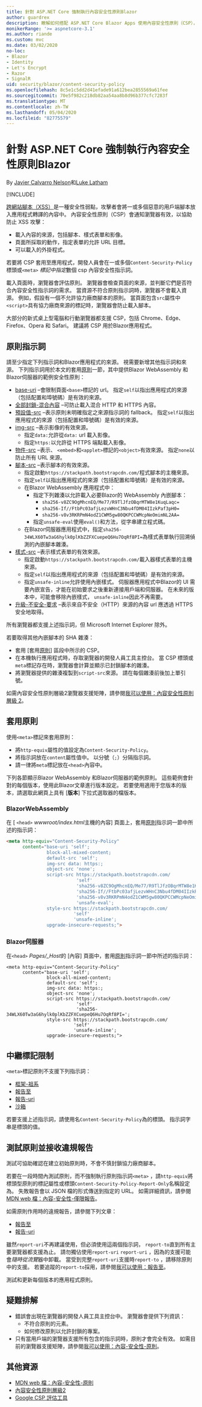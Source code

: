 ```yaml
---
title: 針對 ASP.NET Core 強制執行內容安全性原則Blazor
author: guardrex
description: 瞭解如何搭配 ASP.NET Core Blazor Apps 使用內容安全性原則（CSP），協助防止跨網站腳本（XSS）攻擊。
monikerRange: '>= aspnetcore-3.1'
ms.author: riande
ms.custom: mvc
ms.date: 03/02/2020
no-loc:
- Blazor
- Identity
- Let's Encrypt
- Razor
- SignalR
uid: security/blazor/content-security-policy
ms.openlocfilehash: 8c5e1c5dd2d41efade91a612bea2855569a61fee
ms.sourcegitcommit: 70e5f982c218db82aa54aa8b8d96b377cfc7283f
ms.translationtype: MT
ms.contentlocale: zh-TW
ms.lasthandoff: 05/04/2020
ms.locfileid: "82775579"
---
```

# <a name="enforce-a-content-security-policy-for-aspnet-core-blazor"></a>針對 ASP.NET Core 強制執行內容安全性原則Blazor

By [Javier Calvarro Nelson](https://github.com/javiercn)和[Luke Latham](https://github.com/guardrex)

[!INCLUDE[](~/includes/blazorwasm-preview-notice.md)]

[跨網站腳本（XSS）](xref:security/cross-site-scripting)是一種安全性弱點，攻擊者會將一或多個惡意的用戶端腳本放入應用程式轉譯的內容中。 內容安全性原則（CSP）會通知瀏覽器有效，以協助防止 XSS 攻擊：

* 載入內容的來源，包括腳本、樣式表單和影像。
* 頁面所採取的動作，指定表單的允許 URL 目標。
* 可以載入的外掛程式。

若要將 CSP 套用至應用程式，開發人員會在一或多個`Content-Security-Policy`標頭或`<meta>` *標記中指定*數個 csp 內容安全性指示詞。

載入頁面時，瀏覽器會評估原則。 瀏覽器會檢查頁面的來源，並判斷它們是否符合內容安全性指示詞的需求。 當資源不符合原則指示詞時，瀏覽器不會載入資源。 例如，假設有一個不允許協力廠商腳本的原則。 當頁面包含`src`屬性中`<script>`具有協力廠商來源的標記時，瀏覽器會防止載入腳本。

大部分的新式桌上型電腦和行動瀏覽器都支援 CSP，包括 Chrome、Edge、Firefox、Opera 和 Safari。 建議將 CSP 用於Blazor應用程式。

## <a name="policy-directives"></a>原則指示詞

請至少指定下列指示詞和Blazor應用程式的來源。 視需要新增其他指示詞和來源。 下列指示詞用於本文的套用[原則](#apply-the-policy)一節，其中提供Blazor WebAssembly 和Blazor伺服器的範例安全性原則：

* [base-uri](https://developer.mozilla.org/docs/Web/HTTP/Headers/Content-Security-Policy/base-uri) &ndash;會限制頁面`<base>`標記的 url。 指定`self`以指出應用程式的來源（包括配置和埠號碼）是有效的來源。
* [全部封鎖-混合內容](https://developer.mozilla.org/docs/Web/HTTP/Headers/Content-Security-Policy/block-all-mixed-content) &ndash;可防止載入混合 HTTP 和 HTTPS 內容。
* [預設值-src](https://developer.mozilla.org/docs/Web/HTTP/Headers/Content-Security-Policy/default-src) &ndash;表示原則未明確指定之來源指示詞的 fallback。 指定`self`以指出應用程式的來源（包括配置和埠號碼）是有效的來源。
* [img-src](https://developer.mozilla.org/docs/Web/HTTP/Headers/Content-Security-Policy/img-src) &ndash;表示影像的有效來源。
  * 指定`data:`允許從`data:` url 載入影像。
  * 指定`https:`以允許從 HTTPS 端點載入影像。
* [物件-src](https://developer.mozilla.org/docs/Web/HTTP/Headers/Content-Security-Policy/object-src) &ndash;表示、 `<embed>`和`<applet>`標記的`<object>`有效來源。 指定`none`以防止所有 URL 來源。
* [腳本-src](https://developer.mozilla.org/docs/Web/HTTP/Headers/Content-Security-Policy/script-src) &ndash;表示腳本的有效來源。
  * 指定啟動`https://stackpath.bootstrapcdn.com/`程式腳本的主機來源。
  * 指定`self`以指出應用程式的來源（包括配置和埠號碼）是有效的來源。
  * 在Blazor WebAssembly 應用程式中：
    * 指定下列雜湊以允許載入必要Blazor的 WebAssembly 內嵌腳本：
      * `sha256-v8ZC9OgMhcnEQ/Me77/R9TlJfzOBqrMTW8e1KuqLaqc=`
      * `sha256-If//FtbPc03afjLezvWHnC3Nbu4fDM04IIzkPaf3pH0=`
      * `sha256-v8v3RKRPmN4odZ1CWM5gw80QKPCCWMcpNeOmimNL2AA=`
    * 指定`unsafe-eval`使用`eval()`和方法，從字串建立程式碼。
  * 在Blazor伺服器應用程式中，指定`sha256-34WLX60Tw3aG6hylk0plKbZZFXCuepeQ6Hu7OqRf8PI=`為樣式表單執行回溯偵測的內嵌腳本雜湊。
* [樣式-src](https://developer.mozilla.org/docs/Web/HTTP/Headers/Content-Security-Policy/style-src) &ndash;表示樣式表單的有效來源。
  * 指定啟動`https://stackpath.bootstrapcdn.com/`載入器樣式表單的主機來源。
  * 指定`self`以指出應用程式的來源（包括配置和埠號碼）是有效的來源。
  * 指定`unsafe-inline`允許使用內嵌樣式。 伺服器應用程式中Blazor的 UI 需要內嵌宣告，才能在初始要求之後重新連接用戶端和伺服器。 在未來的版本中，可能會移除內嵌樣式， `unsafe-inline`因此不再需要。
* [升級-不安全-要求](https://developer.mozilla.org/docs/Web/HTTP/Headers/Content-Security-Policy/upgrade-insecure-requests) &ndash;表示來自不安全（HTTP）來源的內容 url 應透過 HTTPS 安全地取得。

所有瀏覽器都支援上述指示詞，但 Microsoft Internet Explorer 除外。

若要取得其他內嵌腳本的 SHA 雜湊：

* 套用 [套用[原則](#apply-the-policy)] 區段中所示的 CSP。
* 在本機執行應用程式時，存取瀏覽器的開發人員工具主控台。 當 CSP 標頭或`meta`標記存在時，瀏覽器會計算並顯示已封鎖腳本的雜湊。
* 將瀏覽器提供的雜湊複製到`script-src`來源。 請在每個雜湊前後加上單引號。

如需內容安全性原則層級2瀏覽器支援矩陣，請參閱[我可以使用：內容安全性原則層級 2](https://www.caniuse.com/#feat=contentsecuritypolicy2)。

## <a name="apply-the-policy"></a>套用原則

使用`<meta>`標記來套用原則：

* 將`http-equiv`屬性的值設定為`Content-Security-Policy`。
* 將指示詞放在`content`屬性值中。 以分號（`;`）分隔指示詞。
* 請一律將`meta`標記放在`<head>`內容中。

下列各節顯示Blazor WebAssembly 和Blazor伺服器的範例原則。 這些範例會針對的每個版本，使用此Blazor文章進行版本設定。 若要使用適用于您版本的版本，請選取此網頁上具有 [**版本**] 下拉式選取器的檔版本。

### <a name="blazor-webassembly"></a>BlazorWebAssembly

在 [ `<head>` *wwwroot/index.html*主機的內容] 頁面上，套用[原則](#policy-directives)指示詞一節中所述的指示詞：

```html
<meta http-equiv="Content-Security-Policy" 
      content="base-uri 'self';
               block-all-mixed-content;
               default-src 'self';
               img-src data: https:;
               object-src 'none';
               script-src https://stackpath.bootstrapcdn.com/ 
                          'self' 
                          'sha256-v8ZC9OgMhcnEQ/Me77/R9TlJfzOBqrMTW8e1KuqLaqc=' 
                          'sha256-If//FtbPc03afjLezvWHnC3Nbu4fDM04IIzkPaf3pH0=' 
                          'sha256-v8v3RKRPmN4odZ1CWM5gw80QKPCCWMcpNeOmimNL2AA=' 
                          'unsafe-eval';
               style-src https://stackpath.bootstrapcdn.com/
                         'self'
                         'unsafe-inline';
               upgrade-insecure-requests;">
```

### <a name="blazor-server"></a>Blazor伺服器

在`<head>` *Pages/_Host*的 [內容] 頁面中，套用[原則](#policy-directives)指示詞一節中所述的指示詞：

```cshtml
<meta http-equiv="Content-Security-Policy" 
      content="base-uri 'self';
               block-all-mixed-content;
               default-src 'self';
               img-src data: https:;
               object-src 'none';
               script-src https://stackpath.bootstrapcdn.com/ 
                          'self' 
                          'sha256-34WLX60Tw3aG6hylk0plKbZZFXCuepeQ6Hu7OqRf8PI=';
               style-src https://stackpath.bootstrapcdn.com/
                         'self' 
                         'unsafe-inline';
               upgrade-insecure-requests;">
```

## <a name="meta-tag-limitations"></a>中繼標記限制

`<meta>`標記原則不支援下列指示詞：

* [框架-祖系](https://developer.mozilla.org/docs/Web/HTTP/Headers/Content-Security-Policy/frame-ancestors)
* [報告至](https://developer.mozilla.org/docs/Web/HTTP/Headers/Content-Security-Policy/report-to)
* [報告-uri](https://developer.mozilla.org/docs/Web/HTTP/Headers/Content-Security-Policy/report-uri)
* [沙箱](https://developer.mozilla.org/docs/Web/HTTP/Headers/Content-Security-Policy/sandbox)

若要支援上述指示詞，請使用名`Content-Security-Policy`為的標頭。 指示詞字串是標頭的值。

## <a name="test-a-policy-and-receive-violation-reports"></a>測試原則並接收違規報告

測試可協助確認在建立初始原則時，不會不慎封鎖協力廠商腳本。

若要在一段時間內測試原則，而不強制執行原則指示詞`<meta>` ，請`http-equiv`將標頭型原則的標記屬性或標頭`Content-Security-Policy-Report-Only`名稱設定為。 失敗報告會以 JSON 檔的形式傳送到指定的 URL。 如需詳細資訊，請參閱[MDN web 檔：內容-安全性-僅限報告](https://developer.mozilla.org/docs/Web/HTTP/Headers/Content-Security-Policy-Report-Only)。

如需原則作用時的違規報告，請參閱下列文章：

* [報告至](https://developer.mozilla.org/docs/Web/HTTP/Headers/Content-Security-Policy/report-to)
* [報告-uri](https://developer.mozilla.org/docs/Web/HTTP/Headers/Content-Security-Policy/report-uri)

雖然`report-uri`不再建議使用，但必須使用這兩個指示詞， `report-to`直到所有主要瀏覽器都支援為止。 請勿獨佔使用`report-uri` `report-uri` ，因為的支援可能會*隨時從流覽*器中卸載。 當受到完整`report-uri`支援時`report-to` ，請移除原則中的支援。 若要追蹤的`report-to`採用，請參閱[我可以使用：報告至](https://caniuse.com/#feat=mdn-http_headers_csp_content-security-policy_report-to)。

測試和更新每個版本的應用程式原則。

## <a name="troubleshoot"></a>疑難排解

* 錯誤會出現在瀏覽器的開發人員工具主控台中。 瀏覽器會提供下列資訊：
  * 不符合原則的元素。
  * 如何修改原則以允許封鎖的專案。
* 只有當用戶端的瀏覽器支援所有包含的指示詞時，原則才會完全有效。 如需目前的瀏覽器支援矩陣，請參閱[我可以使用：內容-安全性-原則](https://caniuse.com/#search=Content-Security-Policy)。

## <a name="additional-resources"></a>其他資源

* [MDN web 檔：內容-安全性-原則](https://developer.mozilla.org/docs/Web/HTTP/Headers/Content-Security-Policy)
* [內容安全性原則層級2](https://www.w3.org/TR/CSP2/)
* [Google CSP 評估工具](https://csp-evaluator.withgoogle.com/)
